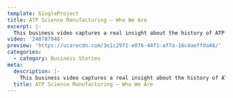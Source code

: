 ```yaml
---
template: SingleProject
title: ATP Science Manufacturing – Who We Are
excerpt: |-
  This business video captures a real insight about the history of ATP Science with Jeff Doidge (Managing Director of ATP Science). This video highlights his personal account on how he came to create the brands – from making lots of mistakes to always learning from them. ATP Science is all about results not excuses.
video: '240787946'
preview: 'https://ucarecdn.com/3e1c29f1-e076-44f1-af7a-16c4aeffda48/'
categories:
  - category: Business Stories
meta:
  description: |-
    This business video captures a real insight about the history of ATP Science with Jeff Doidge (Managing Director of ATP Science). This video highlights his personal account on how he came to create the brands – from making lots of mistakes to always learning from them. ATP Science is all about results not excuses.
  title: ATP Science Manufacturing – Who We Are
---
```

